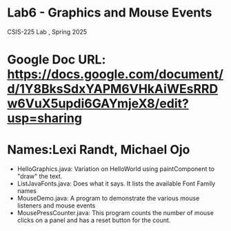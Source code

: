 # Lab6 - Graphics and Mouse Events
CSIS-225 Lab , Spring 2025
# Google Doc URL: https://docs.google.com/document/d/1Y8BksSdxYAPM6VHkAiWEsRRDw6VuX5updi6GAYmjeX8/edit?usp=sharing

# Names:Lexi Randt, Michael Ojo

- HelloGraphics.java: Variation on HelloWorld using paintComponent to "draw" the text.
- ListJavaFonts.java: Does what it says.  It lists the available Font Family names
- MouseDemo.java: A program to demonstrate the various mouse listeners and mouse events
- MousePressCounter.java: This program counts the number of mouse clicks on a panel and has a reset button for the count.



